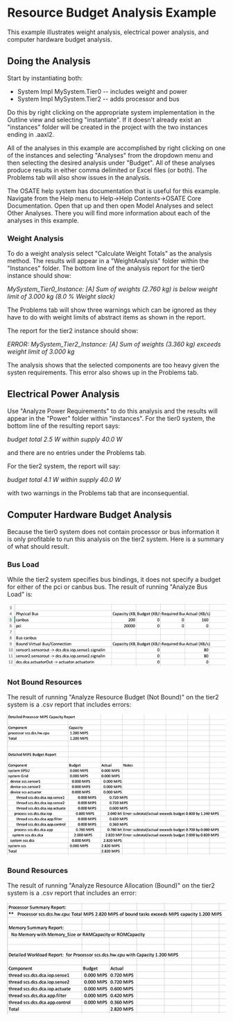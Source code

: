 # Resource Budget Analysis Example
This example illustrates weight analysis, electrical power analysis, and computer hardware budget analysis.

## Doing the Analysis ##

Start by instantiating both:

- System Impl MySystem.Tier0 -- includes weight and power
- System Impl MySystem.Tier2 -- adds processor and bus

Do this by right clicking on the appropriate system implementation in the Outline view and selecting "instantiate". If it doesn't already exist an "instances" folder will be created in the project with the two instances ending in .aaxl2.

All of the analyses in this example are accomplished by right clicking on one of the instances and selecting "Analyses" from the dropdown menu and then selecting the desired analysis under "Budget". All of these analyses produce results in either comma delimited or Excel files (or both). The Problems tab will also show issues in the analysis.


The OSATE help system has documentation that is useful for this example. Navigate from the Help menu to Help->Help Contents->OSATE Core Documentation. Open that up and then open Model Analyses and select Other Analyses. There you will find more information about each of the analyses in this example.

### Weight Analysis ###

 
To do a weight analysis select "Calculate Weight Totals" as the analysis method. The results will appear in a "WeightAnalysis" folder within the "Instances" folder. The bottom line of the analysis report for the tier0 instance should show:

*MySystem_Tier0_Instance: [A] Sum of weights (2.760 kg) is below weight limit of 3.000 kg (8.0 % Weight slack)*

The Problems tab will show three warnings which can be ignored as they have to do with weight limits of abstract items as shown in the report.

The report for the tier2 instance should show:

*ERROR:  MySystem_Tier2_Instance: [A] Sum of weights (3.360 kg) exceeds weight limit of 3.000 kg*

The analysis shows that the selected components are too heavy given the systen requirements. This error also shows up in the Problems tab.

## Electrical Power Analysis #

Use "Analyze Power Requirements" to do this analysis and the results will appear in the "Power" folder within "instances". For the tier0 system, the bottom line of the resulting report says:

*budget total 2.5 W within supply 40.0 W*

and there are no entries under the Problems tab.

For the tier2 system, the report will say: 

*budget total 4.1 W within supply 40.0 W*

with two warnings in the Problems tab that are inconsequential.


## Computer Hardware Budget Analysis ##

Because the tier0 system does not contain processor or bus information it is only profitable to run this analysis on the tier2 system. Here is a summary of what should result.

### Bus Load ##

While the tier2 system specifies bus bindings, it does not specify a budget for either of the pci or canbus bus. The result of running "Analyze Bus Load" is:

![png](../images/tier2_busload.png)

### Not Bound Resources ###

The result of running "Analyze Resource Budget (Not Bound)" on the tier2 system is a .csv report that includes errors:

![png](../images/tier2_not_bound_resource_report.png)

### Bound Resources ###

The result of running "Analyze Resource Allocation (Bound)" on the tier2 system is a .csv report that includes an error:

![png](../images/tier2_bound_resource_report.png)
